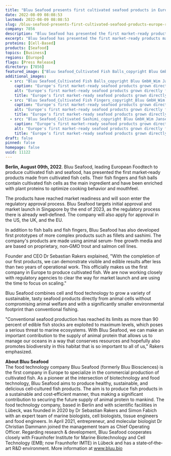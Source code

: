 ```yaml
---
title: "Bluu Seafood presents first cultivated seafood products in Europe – ready to enter regulatory approval process in Asia, the U.S., the UK, and the EU"
date: 2022-08-09 08:08:53
lastmod: 2022-08-09 08:08:53
slug: /bluu-seafood-presents-first-cultivated-seafood-products-europe-ready-enter-regulatory
company: 7856
description: "Bluu Seafood has presented the first market‐ready products made from cultivated fish cells. Their fish fingers and fish balls contain cultivated fish cells as the main ingredient and have been enriched with plant proteins to optimize cooking behavior and mouthfeel."
excerpt: "Bluu Seafood has presented the first market‐ready products made from cultivated fish cells. Their fish fingers and fish balls contain cultivated fish cells as the main ingredient and have been enriched with plant proteins to optimize cooking behavior and mouthfeel."
proteins: [Cell-Based]
products: [Seafood]
topics: [Business]
regions: [Europe]
flags: [Press Release]
directory: [7856]
featured_image: ["Bluu Seafood_Cultivated Fish Balls_copyright Bluu GmbH_Wim Jansen.jpg"]
additional_images:
  - src: "Bluu Seafood_Cultivated Fish Balls_copyright Bluu GmbH_Wim Jansen.jpg"
    caption: "Europe's first market‐ready seafood products grown directly from fish cells: Bluu Seafood’s fish balls, fish fingers and sashimi are made using trout cells and plant‐based proteins. © Wim Jansen | Bluu GmbH"
    alt: "Europe's first market‐ready seafood products grown directly from fish cells: Bluu Seafood’s fish balls, fish fingers and sashimi are made using trout cells and plant‐based proteins. © Wim Jansen | Bluu GmbH"
    title: "Europe's first market‐ready seafood products grown directly from fish cells: Bluu Seafood’s fish balls, fish fingers and sashimi are made using trout cells and plant‐based proteins. © Wim Jansen | Bluu GmbH"
  - src: "Bluu Seafood_Cultivated Fish Fingers_copyright_Bluu GmbH_Wim Jansen.jpg"
    caption: "Europe's first market‐ready seafood products grown directly from fish cells: Bluu Seafood’s fish balls, fish fingers and sashimi are made using trout cells and plant‐based proteins. © Wim Jansen | Bluu GmbH"
    alt: "Europe's first market‐ready seafood products grown directly from fish cells: Bluu Seafood’s fish balls, fish fingers and sashimi are made using trout cells and plant‐based proteins. © Wim Jansen | Bluu GmbH"
    title: "Europe's first market‐ready seafood products grown directly from fish cells: Bluu Seafood’s fish balls, fish fingers and sashimi are made using trout cells and plant‐based proteins. © Wim Jansen | Bluu GmbH"
  - src: "Bluu Seafood_Cultivated Sashimi_copyright Bluu GmbH_Wim Jansen.jpg"
    caption: "Europe's first market‐ready seafood products grown directly from fish cells: Bluu Seafood’s fish balls, fish fingers and sashimi are made using trout cells and plant‐based proteins. © Wim Jansen | Bluu GmbH"
    alt: "Europe's first market‐ready seafood products grown directly from fish cells: Bluu Seafood’s fish balls, fish fingers and sashimi are made using trout cells and plant‐based proteins. © Wim Jansen | Bluu GmbH"
    title: "Europe's first market‐ready seafood products grown directly from fish cells: Bluu Seafood’s fish balls, fish fingers and sashimi are made using trout cells and plant‐based proteins. © Wim Jansen | Bluu GmbH"
draft: false
pinned: false
homepage: false
uuid: 11122
---
```

<p><strong>Berlin, August 09th, 2022</strong>. Bluu Seafood, leading European Foodtech to produce cultivated fish and seafood, has presented the first market‐ready products made from cultivated fish cells. Their fish fingers and fish balls contain cultivated fish cells as the main ingredient and have been enriched with plant proteins to optimize cooking behavior and mouthfeel.</p>
<p>The products have reached market readiness and will soon enter the regulatory approval process. Bluu Seafood targets initial approval and market launch in Singapore by the end of 2023, as the regulatory process there is already well‐defined. The company will also apply for approval in the US, the UK, and the EU.</p>
<p>In addition to fish balls and fish fingers, Bluu Seafood has also developed first prototypes of more complex products such as fillets and sashimi. The company's products are made using animal serum‐ free growth media and are based on proprietary, non‐GMO trout and salmon cell lines.</p>
<p>Founder and CEO Dr Sebastian Rakers explained, "With the completion of our first products, we can demonstrate visible and edible results after less than two years of operational work. This officially makes us the first company in Europe to produce cultivated fish. We are now working closely with regulatory agencies to clear the way for market launch and are using the time to focus on scaling."</p>
<p>Bluu Seafood combines cell and food technology to grow a variety of sustainable, tasty seafood products directly from animal cells without compromising animal welfare and with a significantly smaller environmental footprint than conventional fishing.</p>
<p>"Conventional seafood production has reached its limits as more than 90 percent of edible fish stocks are exploited to maximum levels, which poses a serious threat to marine ecosystems. With Bluu Seafood, we can make an important contribution to the supply of animal protein that allows us to manage our oceans in a way that conserves resources and hopefully also promotes biodiversity in this habitat that is so important to all of us," Rakers emphasized.</p>
<p><strong>About Bluu Seafood</strong><br />
The food technology company Bluu Seafood (formerly Bluu Biosciences) is the first company in Europe to specialize in the commercial production of cultivated fish. As a pioneer at the intersection of biotechnology and food technology, Bluu Seafood aims to produce healthy, sustainable, and delicious cell‐cultured fish products. The aim is to produce fish products in a sustainable and cost‐efficient manner, thus making a significant contribution to securing the future supply of animal protein to mankind. The food technology company, based in Berlin and with scientific facilities in Lübeck, was founded in 2020 by Dr Sebastian Rakers and Simon Fabich with an expert team of marine biologists, cell biologists, tissue engineers and food engineers. In April 2021, entrepreneur, and molecular biologist Dr Christian Dammann joined the management team as Chief Operating Officer. Regarding research & development, Bluu Seafood cooperates closely with Fraunhofer Institute for Marine Biotechnology and Cell Technology (EMB; now Fraunhofer IMTE) in Lübeck and has a state‐of‐the‐art R&D environment. More information at <a href="http://www.bluu.bio">www.bluu.bio</a></p>
